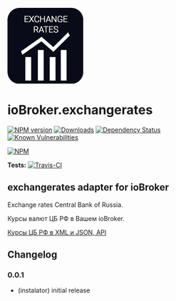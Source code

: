 ![Logo](admin/exchangerates.png)
# ioBroker.exchangerates

[![NPM version](http://img.shields.io/npm/v/iobroker.exchangerates.svg)](https://www.npmjs.com/package/iobroker.exchangerates)
[![Downloads](https://img.shields.io/npm/dm/iobroker.exchangerates.svg)](https://www.npmjs.com/package/iobroker.exchangerates)
[![Dependency Status](https://img.shields.io/david/instalator/iobroker.exchangerates.svg)](https://david-dm.org/instalator/iobroker.exchangerates)
[![Known Vulnerabilities](https://snyk.io/test/github/instalator/ioBroker.exchangerates/badge.svg)](https://snyk.io/test/github/instalator/ioBroker.exchangerates)

[![NPM](https://nodei.co/npm/iobroker.exchangerates.png?downloads=true)](https://nodei.co/npm/iobroker.exchangerates/)

**Tests:** [![Travis-CI](http://img.shields.io/travis/instalator/ioBroker.exchangerates/master.svg)](https://travis-ci.org/instalator/ioBroker.exchangerates)

## exchangerates adapter for ioBroker

Exchange rates Central Bank of Russia.

Курсы валют ЦБ РФ в Вашем ioBroker. 

[Курсы ЦБ РФ в XML и JSON, API](https://www.cbr-xml-daily.ru)

## Changelog

### 0.0.1
* (instalator) initial release